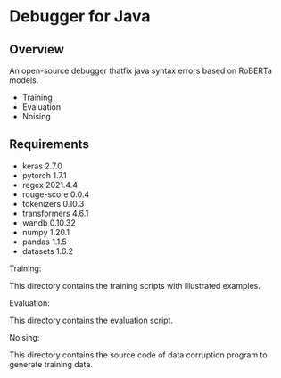 # Debugger for Java

## Overview
An open-source debugger thatfix java syntax errors based on RoBERTa models. 

- Training
- Evaluation
- Noising

## Requirements
- keras                     2.7.0 
- pytorch                   1.7.1 
- regex                     2021.4.4 
- rouge-score               0.0.4 
- tokenizers                0.10.3 
- transformers              4.6.1 
- wandb                     0.10.32  
- numpy                     1.20.1 
- pandas                    1.1.5 
- datasets                  1.6.2  


Training:

This directory contains the training scripts with illustrated examples.

Evaluation:

This directory contains the evaluation script.

Noising:

This directory contains the source code of data corruption program to generate training data. 

